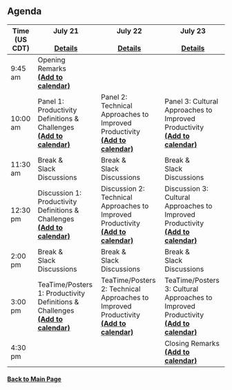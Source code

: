 
## Agenda

| **Time (US CDT)**| **July 21** <br> <br> [**Details**](Agenda-Day-1.md) | **July 22** <br> <br> [**Details**](Agenda-Day-2.md) | **July 23** <br> <br> [**Details**](Agenda-Day-3.md) |
|---|---|---|---|
| 9:45 am  | Opening Remarks <br> [**(Add to calendar)**](CW20-OpeningRemarks.ics) | | |
| 10:00 am | Panel 1: Productivity Definitions & Challenges <br> [**(Add to calendar)**](CW20-Panel-1-Definitions-Challenges.ics) | Panel 2: Technical Approaches to Improved Productivity <br> [**(Add to calendar)**](CW20-Panel-2-Technical-Approaches.ics) | Panel 3: Cultural Approaches to Improved Productivity <br> [**(Add to calendar)**](CW20-Panel-3-Cultural-Approaches.ics) |
| 11:30 am | Break & <br> Slack Discussions | Break & <br> Slack Discussions | Break & <br> Slack Discussions |
| 12:30 pm | Discussion 1: Productivity Definitions & Challenges <br> [**(Add to calendar)**](CW20-Discussion-1-Definitions-Challenges.ics) | Discussion 2: Technical Approaches to Improved Productivity <br> [**(Add to calendar)**](CW20-Discussion-2-Technical-Approaches.ics) | Discussion 3: Cultural Approaches to Improved Productivity <br> [**(Add to calendar)**](CW20-Discussion-3-Cultural-Approaches.ics) |
| 2:00 pm | Break & <br> Slack Discussions | Break & <br> Slack Discussions | Break & <br> Slack Discussions |
| 3:00 pm | TeaTime/Posters 1: Productivity Definitions & Challenges <br> [**(Add to calendar)**](CW20-TeaTime-Posters-1.ics) | TeaTime/Posters 2: Technical Approaches to Improved Productivity <br> [**(Add to calendar)**](CW20-TeaTime-Posters-2.ics) | TeaTime/Posters 3: Cultural Approaches to Improved Productivity <br> [**(Add to calendar)**](CW20-TeaTime-Posters-3.ics) |
| 4:30 pm | | | Closing Remarks <br> [**(Add to calendar)**](CW20-ClosingRemarks.ics) |



#### [Back to Main Page](index.md)
